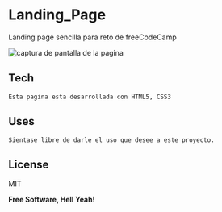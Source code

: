 # Landing_Page
 Landing page sencilla para reto de freeCodeCamp

![captura de pantalla de la pagina]()


## Tech

    Esta pagina esta desarrollada con HTML5, CSS3  



## Uses

    Sientase libre de darle el uso que desee a este proyecto.

## License

MIT

**Free Software, Hell Yeah!**
